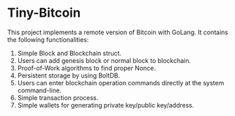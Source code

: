 # Tiny-Bitcoin
This project implements a remote version of Bitcoin with GoLang. It contains the following functionalities:
1. Simple Block and Blockchain struct.
2. Users can add genesis block or normal block to blockchain.
3. Proof-of-Work algorithms to find proper Nonce.
4. Persistent storage by using BoltDB.
5. Users can enter blockchain operation commands directly at the system command-line.
6. Simple transaction process.
7. Simple wallets for generating private key/public key/address.
